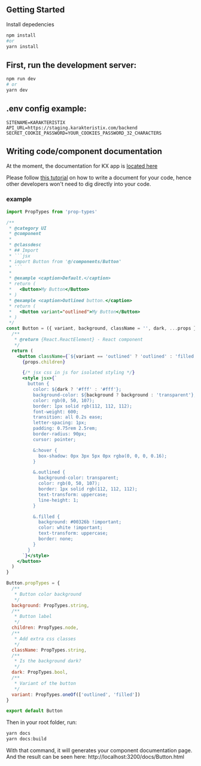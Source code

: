 ## Getting Started

Install depedencies
```bash
npm install
#or
yarn install
```

## First, run the development server:

```bash
npm run dev
# or
yarn dev
```

## .env config example:
```env
SITENAME=KARAKTERISTIX
API_URL=https://staging.karakteristix.com/backend
SECRET_COOKIE_PASSWORD=YOUR_COOKIES_PASSWORD_32_CHARACTERS
```

## Writing code/component documentation
At the moment, the documentation for KX app is [located here](https://kx-dev.vercel.app/docs/index.html)

Please follow [this tutorial](https://jsdoc.app/) on how to write a document for your code, hence other developers won't need to dig directly into your code.

### example
```jsx
import PropTypes from 'prop-types'

/**
 * @category UI
 * @component
 *
 * @classdesc
 * ## Import
 * ```jsx
 * import Button from '@/components/Button'
 * ```
 *
 * @example <caption>Default.</caption>
 * return (
 *   <Button>My Button</Button>
 * )
 * @example <caption>Outlined button.</caption>
 * return (
 *   <Button variant="outlined">My Button</Button>
 * )
 */
const Button = ({ variant, background, className = '', dark, ...props }) => {
  /**
   * @return {React.ReactElement} - React component
   */
  return (
    <button className={`${variant == 'outlined' ? 'outlined' : 'filled'} ${className}`} {...props}>
      {props.children}

      {/* jsx css in js for isolated styling */}
      <style jsx>{`
        button {
          color: ${dark ? '#fff' : '#fff'};
          background-color: ${background ? background : 'transparent'};
          color: rgb(0, 50, 107);
          border: 1px solid rgb(112, 112, 112);
          font-weight: 600;
          transition: all 0.2s ease;
          letter-spacing: 1px;
          padding: 0.75rem 2.5rem;
          border-radius: 90px;
          cursor: pointer;

          &:hover {
            box-shadow: 0px 3px 5px 0px rgba(0, 0, 0, 0.16);
          }

          &.outlined {
            background-color: transparent;
            color: rgb(0, 50, 107);
            border: 1px solid rgb(112, 112, 112);
            text-transform: uppercase;
            line-height: 1;
          }

          &.filled {
            background: #00326b !important;
            color: white !important;
            text-transform: uppercase;
            border: none;
          }
        }
      `}</style>
    </button>
  )
}

Button.propTypes = {
  /**
   * Button color background
   */
  background: PropTypes.string,
  /**
   * Button label
   */
  children: PropTypes.node,
  /**
   * Add extra css classes
   */
  className: PropTypes.string,
  /**
   * Is the background dark?
   */
  dark: PropTypes.bool,
  /**
   * Variant of the button
   */
  variant: PropTypes.oneOf(['outlined', 'filled'])
}

export default Button
```

Then in your root folder, run:

```bash
yarn docs
yarn docs:build
```

With that command, it will generates your component documentation page.
And the result can be seen here: http://localhost:3200/docs/Button.html